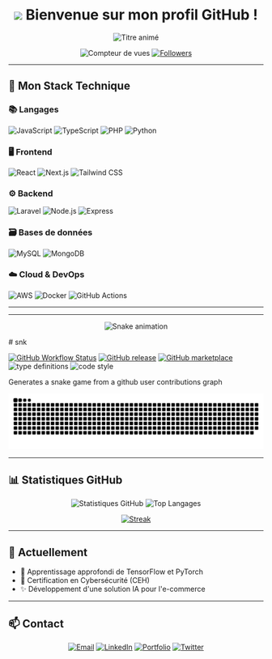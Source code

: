 <h1 align="center">
  <img src="https://media.giphy.com/media/hvRJCLFzcasrR4ia7z/giphy.gif" width="28">
  Bienvenue sur mon profil GitHub !
</h1>

<p align="center">
  <img src="https://readme-typing-svg.herokuapp.com?font=Fira+Code&pause=1000&color=22D3EE&center=true&vCenter=true&width=435&lines=Développeur+Full-Stack;Spécialiste+Cloud;Futur+Expert+IA;Cybersécurité+Enthousiaste" alt="Titre animé" />
</p>

<div align="center">
  <img src="https://komarev.com/ghpvc/?username=aymanecloclo&label=Profile+Views&color=0e75b6&style=flat" alt="Compteur de vues" />
  <a href="https://github.com/aymanecloclo?tab=followers">
    <img src="https://img.shields.io/github/followers/aymanecloclo?label=Followers&style=social" alt="Followers" />
  </a>
</div>

---

## 🧰 Mon Stack Technique

### 📚 Langages
![JavaScript](https://img.shields.io/badge/-JavaScript-F7DF1E?logo=javascript&logoColor=black)
![TypeScript](https://img.shields.io/badge/-TypeScript-3178C6?logo=typescript&logoColor=white)
![PHP](https://img.shields.io/badge/-PHP-777BB4?logo=php&logoColor=white)
![Python](https://img.shields.io/badge/-Python-3776AB?logo=python&logoColor=white)

### 🖥 Frontend
![React](https://img.shields.io/badge/-React-61DAFB?logo=react&logoColor=black)
![Next.js](https://img.shields.io/badge/-Next.js-000000?logo=next.js&logoColor=white)
![Tailwind CSS](https://img.shields.io/badge/-Tailwind_CSS-38B2AC?logo=tailwind-css&logoColor=white)

### ⚙️ Backend
![Laravel](https://img.shields.io/badge/-Laravel-FF2D20?logo=laravel&logoColor=white)
![Node.js](https://img.shields.io/badge/-Node.js-339933?logo=node.js&logoColor=white)
![Express](https://img.shields.io/badge/-Express-000000?logo=express&logoColor=white)

### 🗃 Bases de données
![MySQL](https://img.shields.io/badge/-MySQL-4479A1?logo=mysql&logoColor=white)
![MongoDB](https://img.shields.io/badge/-MongoDB-47A248?logo=mongodb&logoColor=white)

### ☁️ Cloud & DevOps
![AWS](https://img.shields.io/badge/-AWS-232F3E?logo=amazon-aws&logoColor=white)
![Docker](https://img.shields.io/badge/-Docker-2496ED?logo=docker&logoColor=white)
![GitHub Actions](https://img.shields.io/badge/-GitHub_Actions-2088FF?logo=github-actions&logoColor=white)

---

---

<p align="center">
  <img src="https://github.com/aymanecloclo/aymanecloclo/raw/output/github-contribution-grid-snake.svg" alt="Snake animation" />
</p>
# snk

[![GitHub Workflow Status](https://img.shields.io/github/actions/workflow/status/platane/platane/main.yml?label=action&style=flat-square)](https://github.com/Platane/Platane/actions/workflows/main.yml)
[![GitHub release](https://img.shields.io/github/release/platane/snk.svg?style=flat-square)](https://github.com/platane/snk/releases/latest)
[![GitHub marketplace](https://img.shields.io/badge/marketplace-snake-blue?logo=github&style=flat-square)](https://github.com/marketplace/actions/generate-snake-game-from-github-contribution-grid)
![type definitions](https://img.shields.io/npm/types/typescript?style=flat-square)
![code style](https://img.shields.io/badge/code_style-prettier-ff69b4.svg?style=flat-square)

Generates a snake game from a github user contributions graph

<picture>
  <source
    media="(prefers-color-scheme: dark)"
    srcset="https://raw.githubusercontent.com/platane/snk/output/github-contribution-grid-snake-dark.svg"
  />
  <source
    media="(prefers-color-scheme: light)"
    srcset="https://raw.githubusercontent.com/platane/snk/output/github-contribution-grid-snake.svg"
  />
  <img
    alt="github contribution grid snake animation"
    src="https://raw.githubusercontent.com/platane/snk/output/github-contribution-grid-snake.svg"
  />
</picture>


---

## 📊 Statistiques GitHub

<div align="center">
  
![Statistiques GitHub](https://github-readme-stats.vercel.app/api?username=aymanecloclo&show_icons=true&theme=radical&hide_border=true)
![Top Langages](https://github-readme-stats.vercel.app/api/top-langs/?username=aymanecloclo&layout=compact&theme=radical&hide_border=true)

[![Streak](https://streak-stats.demolab.com/?user=aymanecloclo&theme=radical&hide_border=true)](https://git.io/streak-stats)

</div>

---

## 🌱 Actuellement

- 🧠 Apprentissage approfondi de TensorFlow et PyTorch
- 🔐 Certification en Cybersécurité (CEH)
- ✨ Développement d'une solution IA pour l'e-commerce

---

## 📫 Contact

<div align="center">
  
[![Email](https://img.shields.io/badge/-Email-D14836?style=for-the-badge&logo=gmail&logoColor=white)](mailto:aymane.rachid.web@gmail.com)
[![LinkedIn](https://img.shields.io/badge/-LinkedIn-0077B5?style=for-the-badge&logo=linkedin&logoColor=white)](https://www.linkedin.com/in/aymanerachid-106700317/)
[![Portfolio](https://img.shields.io/badge/-Portfolio-4285F4?style=for-the-badge&logo=google-chrome&logoColor=white)](https://aymanecloclo.github.io/Portfolio)
[![Twitter](https://img.shields.io/badge/-Twitter-1DA1F2?style=for-the-badge&logo=twitter&logoColor=white)](https://twitter.com/aymanecloclo)

</div>


